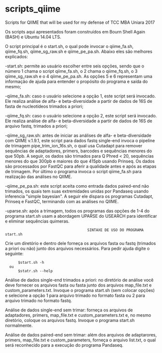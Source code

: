 # scripts_qiime
Scripts for QIIME that will be used for my defense of TCC MBA Uniara 2017

Os scripts aqui apresentados foram construídos em Bourn Shell Again (BASH) e Ubuntu 14.04 LTS.

O script principal é o start.sh, o qual pode invocar o qiime_fa.sh, qiime_fq.sh, qiime_sg_raw.sh e qiime_pe_pa.sh. Abaixo eles são melhores explicados:

  -start.sh: permite ao usuário escolher entre seis opções, sendo que o número 1 chama o script qiime_fa.sh, o 2 chama o qiime_fq.sh, o 3 qiime_sg_raw.sh e o 4 qiime_pe_pa.sh. As opções 5 e 6 representam uma informação de ajuda para entender o propósito do programa e saída do mesmo;
  
  -qiime_fa.sh: caso o usuário selecione a opção 1, este script será invocado. Ele realiza análise de alfa- e beta-diversidade a partir de dados de 16S de fasta de nucleotídeos trimados a priori;
  
  -qiime_fq.sh: caso o usuário selecione a opção 2, este script será invocado. Ele realiza análise de alfa- e beta-diversidade a partir de dados de 16S de arquivo fastq, trimados a priori;
  
  -qiime_sg_raw.sh: antes de iniciar as análises de alfa- e beta-diversidade com QIIME v.1.9.1, este script para dados fastq single-end invoca o pipeline de trimagem pipe_trim_ion_16s.sh, o qual usa Cutadapt para remover sequências de adaptadores, primers, barcodes e sequências menores do que 50pb. A seguir, os dados são trimados para Q Phred < 20, sequências menores do que 300pb e maiores do que 415pb usando Prinseq. Os dados são processados por FastQC para aferir a qualidade antes e após as etapas de trimagem. Por último o programa invoca o script qiime_fa.sh para realização das análises no QIIME.
  
  -qiime_pe_pa.sh: este script aceita como entrada dados paired-end não trimados, os quais tem suas extremidades unidas por Pandaseq usando inferencia "simple bayesian". A seguir ele dispara os programas Cutadapt, Prinseq e FastQC, terminando com as análises no QIIME.
  
  -uparse.sh: após a trimagem, todos os programas das opções de 1-4 do programa start.sh usam a abordagem UPARSE do USEARCH para identificar e eliminar sequências quimeras.
  

                                          SINTAXE DE USO DO PROGRAMA start.sh
  
Crie um diretório e dentro dele forneça os arquivos fasta ou fastq (trimados a priori ou não) junto dos arquivos necessários. Para pedir ajuda digite o seguinte:

          $start.sh -h
      ou
          $statr.sh --help


Análise de dados single-end trimados a priori: no diretório de análise você deve fornecer os arquivos fasta ou fasta junto dos arquivos map_file.txt e custom_parameters.txt. Invoque o programa start.sh (sem colocar opções) e selecione a opção 1 para arquivo trimado no formato fasta ou 2 para arquivo trimado no formato fastq.


Análise de dados single-end sem trimar: forneça os arquivos de adaptadores, primers, map_file.txt e custom_parameters.txt e, no mesmo diretório, coloque os arquivos fastq. Invoque o programa start.sh normalmente.


Análise de dados paired-end sem trimar: além dos arquivos de adaptarores, primers, map_file.txt e custom_parameters, forneça o arquivo list.txt, o qual será reconhecido para a execução do programa Pandaseq.
